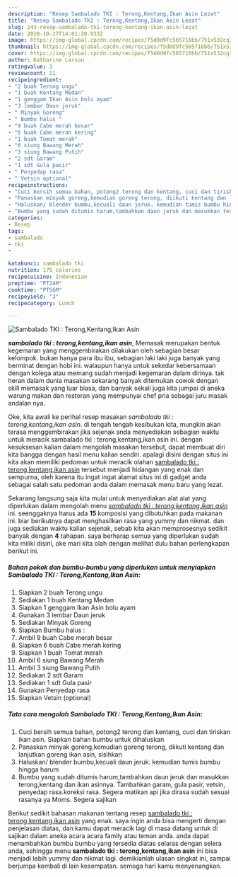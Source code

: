 ```yaml
---
description: "Resep Sambalado TKI : Terong,Kentang,Ikan Asin Lezat"
title: "Resep Sambalado TKI : Terong,Kentang,Ikan Asin Lezat"
slug: 243-resep-sambalado-tki-terong-kentang-ikan-asin-lezat
date: 2020-10-27T14:01:20.933Z
image: https://img-global.cpcdn.com/recipes/f5d0d9fc565716bb/751x532cq70/sambalado-tki-terongkentangikan-asin-foto-resep-utama.jpg
thumbnail: https://img-global.cpcdn.com/recipes/f5d0d9fc565716bb/751x532cq70/sambalado-tki-terongkentangikan-asin-foto-resep-utama.jpg
cover: https://img-global.cpcdn.com/recipes/f5d0d9fc565716bb/751x532cq70/sambalado-tki-terongkentangikan-asin-foto-resep-utama.jpg
author: Katharine Larson
ratingvalue: 3
reviewcount: 11
recipeingredient:
- "2 buah Terong ungu"
- "1 buah Kentang Medan"
- "1 genggam Ikan Asin bolu ayam"
- "3 lembar Daun jeruk"
- " Minyak Goreng"
- " Bumbu halus "
- "9 buah Cabe merah besar"
- "6 buah Cabe merah kering"
- "1 buah Tomat merah"
- "6 siung Bawang Merah"
- "3 siung Bawang Putih"
- "2 sdt Garam"
- "1 sdt Gula pasir"
- " Penyedap rasa"
- " Vetsin optional"
recipeinstructions:
- "Cuci bersih semua bahan, potong2 terong dan kentang, cuci dan tiriskan ikan asin. Siapkan bahan bumbu untuk dihaluskan"
- "Panaskan minyak goreng,kemudian goreng terong, diikuti kentang dan lanjutkan goreng ikan asin, sisihkan"
- "Haluskan/ blender bumbu,kecuali daun jeruk. kemudian tumis bumbu hingga harum"
- "Bumbu yang sudah ditumis harum,tambahkan daun jeruk dan masukkan terong,kentang dan ikan asinnya. Tambahkan garam, gula pasir, vetsin, penyedap rasa.koreksi rasa. Segera matikan api jika dirasa sudah sesuai rasanya ya Moms. Segera sajikan"
categories:
- Resep
tags:
- sambalado
- tki
- 

katakunci: sambalado tki  
nutrition: 175 calories
recipecuisine: Indonesian
preptime: "PT24M"
cooktime: "PT56M"
recipeyield: "3"
recipecategory: Lunch

---
```



![Sambalado TKI : Terong,Kentang,Ikan Asin](https://img-global.cpcdn.com/recipes/f5d0d9fc565716bb/751x532cq70/sambalado-tki-terongkentangikan-asin-foto-resep-utama.jpg)

<b><i>sambalado tki : terong,kentang,ikan asin</i></b>, Memasak merupakan bentuk kegemaran yang menggembirakan dilakukan oleh sebagian besar kelompok. bukan hanya para ibu ibu, sebagian laki laki juga banyak yang berminat dengan hobi ini. walaupun hanya untuk sekedar kebersamaan dengan kolega atau memang sudah menjadi kegemaran dalam dirinya. tak heran dalam dunia masakan sekarang banyak ditemukan cowok dengan skill memasak yang luar biasa, dan banyak sekali juga kita jumpai di aneka warung makan dan restoran yang mempunyai chef pria sebagai juru masak andalan nya.



Oke, kita awali ke perihal resep masakan <i>sambalado tki : terong,kentang,ikan asin</i>. di tengah tengah kesibukan kita, mungkin akan terasa menggembirakan jika sejenak anda menyediakan sebagian waktu untuk meracik sambalado tki : terong,kentang,ikan asin ini. dengan kesuksesan kalian dalam mengolah masakan tersebut, dapat membuat diri kita bangga dengan hasil menu kalian sendiri. apalagi disini dengan situs ini kita akan memiliki pedoman untuk meracik olahan <u>sambalado tki : terong,kentang,ikan asin</u> tersebut menjadi hidangan yang enak dan sempurna, oleh karena itu ingat ingat alamat situs ini di gadget anda sebagai salah satu pedoman anda dalam memasak menu baru yang lezat.


Sekarang langsung saja kita mulai untuk menyediakan alat alat yang diperlukan dalam mengolah menu <u><i>sambalado tki : terong,kentang,ikan asin</i></u> ini. seenggaknya harus ada <b>15</b> komposisi yang dibutuhkan pada makanan ini. biar berikutnya dapat menghasilkan rasa yang yummy dan nikmat. dan juga sediakan waktu kalian sejenak, sebab kita akan memprosesnya sedikit banyak dengan <b>4</b> tahapan. saya berharap semua yang diperlukan sudah kita miliki disini, oke mari kita olah dengan melihat dulu bahan perlengkapan berikut ini.

<!--inarticleads1-->

##### Bahan pokok dan bumbu-bumbu yang diperlukan untuk menyiapkan Sambalado TKI : Terong,Kentang,Ikan Asin:

1. Siapkan 2 buah Terong ungu
1. Sediakan 1 buah Kentang Medan
1. Siapkan 1 genggam Ikan Asin bolu ayam
1. Gunakan 3 lembar Daun jeruk
1. Sediakan  Minyak Goreng
1. Siapkan  Bumbu halus :
1. Ambil 9 buah Cabe merah besar
1. Siapkan 6 buah Cabe merah kering
1. Siapkan 1 buah Tomat merah
1. Ambil 6 siung Bawang Merah
1. Ambil 3 siung Bawang Putih
1. Sediakan 2 sdt Garam
1. Sediakan 1 sdt Gula pasir
1. Gunakan  Penyedap rasa
1. Siapkan  Vetsin (optional)




<!--inarticleads2-->

##### Tata cara mengolah Sambalado TKI : Terong,Kentang,Ikan Asin:

1. Cuci bersih semua bahan, potong2 terong dan kentang, cuci dan tiriskan ikan asin. Siapkan bahan bumbu untuk dihaluskan
1. Panaskan minyak goreng,kemudian goreng terong, diikuti kentang dan lanjutkan goreng ikan asin, sisihkan
1. Haluskan/ blender bumbu,kecuali daun jeruk. kemudian tumis bumbu hingga harum
1. Bumbu yang sudah ditumis harum,tambahkan daun jeruk dan masukkan terong,kentang dan ikan asinnya. Tambahkan garam, gula pasir, vetsin, penyedap rasa.koreksi rasa. Segera matikan api jika dirasa sudah sesuai rasanya ya Moms. Segera sajikan




Berikut sedikit bahasan makanan tentang resep <u>sambalado tki : terong,kentang,ikan asin</u> yang enak. saya ingin anda bisa mengerti dengan penjelasan diatas, dan kamu dapat meracik lagi di masa datang untuk di sajikan dalam aneka acara acara family atau teman anda. anda dapat menambahkan bumbu bumbu yang tersedia diatas selaras dengan selera anda, sehingga menu <b>sambalado tki : terong,kentang,ikan asin</b> ini bisa menjadi lebih yummy dan nikmat lagi. demikianlah ulasan singkat ini, sampai berjumpa kembali di lain kesempatan. semoga hari kamu menyenangkan.
